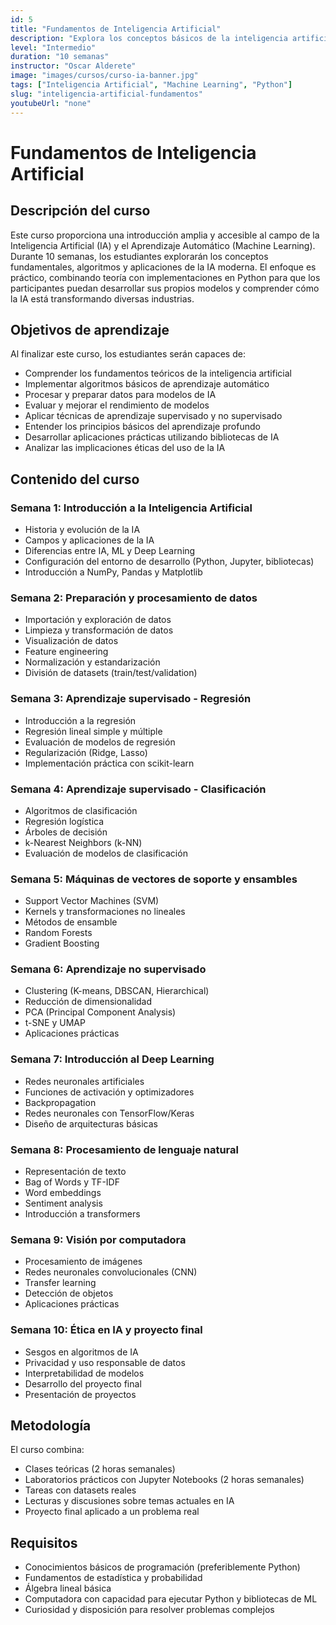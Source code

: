 ```yaml
---
id: 5
title: "Fundamentos de Inteligencia Artificial"
description: "Explora los conceptos básicos de la inteligencia artificial, aprendizaje automático y sus aplicaciones prácticas."
level: "Intermedio"
duration: "10 semanas"
instructor: "Oscar Alderete"
image: "images/cursos/curso-ia-banner.jpg"
tags: ["Inteligencia Artificial", "Machine Learning", "Python"]
slug: "inteligencia-artificial-fundamentos"
youtubeUrl: "none"
---
```


# Fundamentos de Inteligencia Artificial

## Descripción del curso

Este curso proporciona una introducción amplia y accesible al campo de la Inteligencia Artificial (IA) y el Aprendizaje Automático (Machine Learning). Durante 10 semanas, los estudiantes explorarán los conceptos fundamentales, algoritmos y aplicaciones de la IA moderna. El enfoque es práctico, combinando teoría con implementaciones en Python para que los participantes puedan desarrollar sus propios modelos y comprender cómo la IA está transformando diversas industrias.

## Objetivos de aprendizaje

Al finalizar este curso, los estudiantes serán capaces de:

- Comprender los fundamentos teóricos de la inteligencia artificial
- Implementar algoritmos básicos de aprendizaje automático
- Procesar y preparar datos para modelos de IA
- Evaluar y mejorar el rendimiento de modelos
- Aplicar técnicas de aprendizaje supervisado y no supervisado
- Entender los principios básicos del aprendizaje profundo
- Desarrollar aplicaciones prácticas utilizando bibliotecas de IA
- Analizar las implicaciones éticas del uso de la IA

## Contenido del curso

### Semana 1: Introducción a la Inteligencia Artificial
- Historia y evolución de la IA
- Campos y aplicaciones de la IA
- Diferencias entre IA, ML y Deep Learning
- Configuración del entorno de desarrollo (Python, Jupyter, bibliotecas)
- Introducción a NumPy, Pandas y Matplotlib

### Semana 2: Preparación y procesamiento de datos
- Importación y exploración de datos
- Limpieza y transformación de datos
- Visualización de datos
- Feature engineering
- Normalización y estandarización
- División de datasets (train/test/validation)

### Semana 3: Aprendizaje supervisado - Regresión
- Introducción a la regresión
- Regresión lineal simple y múltiple
- Evaluación de modelos de regresión
- Regularización (Ridge, Lasso)
- Implementación práctica con scikit-learn

### Semana 4: Aprendizaje supervisado - Clasificación
- Algoritmos de clasificación
- Regresión logística
- Árboles de decisión
- k-Nearest Neighbors (k-NN)
- Evaluación de modelos de clasificación

### Semana 5: Máquinas de vectores de soporte y ensambles
- Support Vector Machines (SVM)
- Kernels y transformaciones no lineales
- Métodos de ensamble
- Random Forests
- Gradient Boosting

### Semana 6: Aprendizaje no supervisado
- Clustering (K-means, DBSCAN, Hierarchical)
- Reducción de dimensionalidad
- PCA (Principal Component Analysis)
- t-SNE y UMAP
- Aplicaciones prácticas

### Semana 7: Introducción al Deep Learning
- Redes neuronales artificiales
- Funciones de activación y optimizadores
- Backpropagation
- Redes neuronales con TensorFlow/Keras
- Diseño de arquitecturas básicas

### Semana 8: Procesamiento de lenguaje natural
- Representación de texto
- Bag of Words y TF-IDF
- Word embeddings
- Sentiment analysis
- Introducción a transformers

### Semana 9: Visión por computadora
- Procesamiento de imágenes
- Redes neuronales convolucionales (CNN)
- Transfer learning
- Detección de objetos
- Aplicaciones prácticas

### Semana 10: Ética en IA y proyecto final
- Sesgos en algoritmos de IA
- Privacidad y uso responsable de datos
- Interpretabilidad de modelos
- Desarrollo del proyecto final
- Presentación de proyectos

## Metodología

El curso combina:
- Clases teóricas (2 horas semanales)
- Laboratorios prácticos con Jupyter Notebooks (2 horas semanales)
- Tareas con datasets reales
- Lecturas y discusiones sobre temas actuales en IA
- Proyecto final aplicado a un problema real

## Requisitos

- Conocimientos básicos de programación (preferiblemente Python)
- Fundamentos de estadística y probabilidad
- Álgebra lineal básica
- Computadora con capacidad para ejecutar Python y bibliotecas de ML
- Curiosidad y disposición para resolver problemas complejos